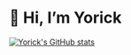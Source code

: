 # 👋 Hi, I’m Yorick

[![Yorick's GitHub stats](https://github-readme-stats.vercel.app/api?username=yorick-ryu)](https://github.com/anuraghazra/github-readme-stats)


<!---
Yorick-Ryu/Yorick-Ryu is a ✨ special ✨ repository because its `README.md` (this file) appears on your GitHub profile.
You can click the Preview link to take a look at your changes.
--->
